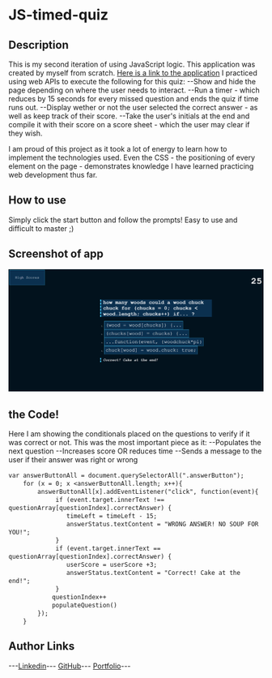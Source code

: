 # JS-timed-quiz

## Description

This is my second iteration of using JavaScript logic. This application was created by myself from scratch. [Here is a link to the application](https://theashrose.github.io/JS-timed-quiz/)
I practiced using web APIs to execute the following for this quiz:
--Show and hide the page depending on where the user needs to interact. 
--Run a timer - which reduces by 15 seconds for every missed question and ends the quiz if time runs out.
--Display wether or not the user selected the correct answer - as well as keep track of their score.
--Take the user's initials at the end and compile it with their score on a score sheet - which the user may clear if they wish.

I am proud of this project as it took a lot of energy to learn how to implement the technologies used. Even the CSS - the positioning of every element on the page - demonstrates knowledge I have learned practicing web development thus far.

## How to use

Simply click the start button and follow the prompts! Easy to use and difficult to master ;)

## Screenshot of app

![screenshot](./assets/images/js-timed-quiz-ss.png)

## the Code!
Here I am showing the conditionals placed on the questions to verify if it was correct or not. This was the most important piece as it:
--Populates the next question
--Increases score OR reduces time
--Sends a message to the user if their answer was right or wrong

```
var answerButtonAll = document.querySelectorAll(".answerButton");
    for (x = 0; x <answerButtonAll.length; x++){
        answerButtonAll[x].addEventListener("click", function(event){
             if (event.target.innerText !== questionArray[questionIndex].correctAnswer) {
                timeLeft = timeLeft - 15;
                answerStatus.textContent = "WRONG ANSWER! NO SOUP FOR YOU!";
             }
             if (event.target.innerText == questionArray[questionIndex].correctAnswer) {
                userScore = userScore +3;
                answerStatus.textContent = "Correct! Cake at the end!";
             }
            questionIndex++
            populateQuestion()
        });
    }

```

## Author Links
---[Linkedin](https://www.linkedin.com/in/ashlynn-conradson-76638b172/)---
[GitHub](https://github.com/theashrose/)---
[Portfolio](https://theashrose.github.io/ashlynn-Conradson-Portfolio/)---